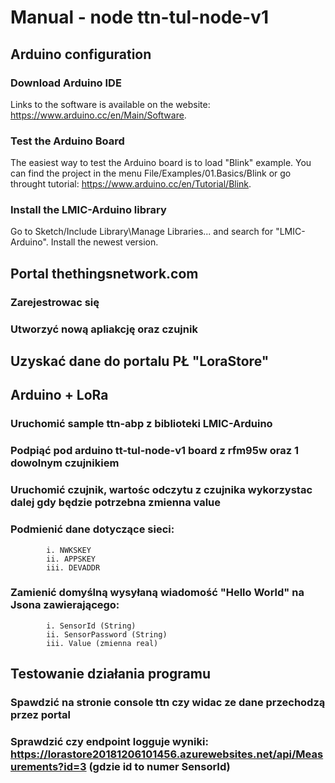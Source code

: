 # Manual - node ttn-tul-node-v1
 
 ## Arduino configuration
 ### Download Arduino IDE
 Links to the software is available on the website: https://www.arduino.cc/en/Main/Software.
 ### Test the Arduino Board 
 The easiest way to test the Arduino board is to load "Blink" example.
 You can find the project in the menu File/Examples/01.Basics/Blink or go throught tutorial: https://www.arduino.cc/en/Tutorial/Blink.
 ### Install the LMIC-Arduino library 
 Go to Sketch/Include Library\Manage Libraries... and search for "LMIC-Arduino". Install the newest version.
 ## Portal thethingsnetwork.com
 ### Zarejestrowac się
 ### Utworzyć nową apliakcję oraz czujnik
 ## Uzyskać dane do portalu PŁ "LoraStore"
 ## Arduino + LoRa
 ### Uruchomić sample ttn-abp z biblioteki LMIC-Arduino
 ### Podpiąć pod arduino tt-tul-node-v1 board z rfm95w oraz 1 dowolnym czujnikiem
 ### Uruchomić czujnik, wartośc odczytu z czujnika wykorzystac dalej gdy będzie potrzebna zmienna value
 ### Podmienić dane dotyczące sieci:
 			i. NWKSKEY
 			ii. APPSKEY
 			iii. DEVADDR
 ### Zamienić domyślną wysyłaną wiadomość "Hello World" na Jsona zawierającego:
 			i. SensorId (String)
 			ii. SensorPassword (String)
 			iii. Value (zmienna real)
 ## Testowanie działania programu
 ### Spawdzić na stronie console ttn czy widac ze dane przechodzą przez portal
 ### Sprawdzić czy endpoint logguje wyniki: https://lorastore20181206101456.azurewebsites.net/api/Measurements?id=3 (gdzie id to numer SensorId)
